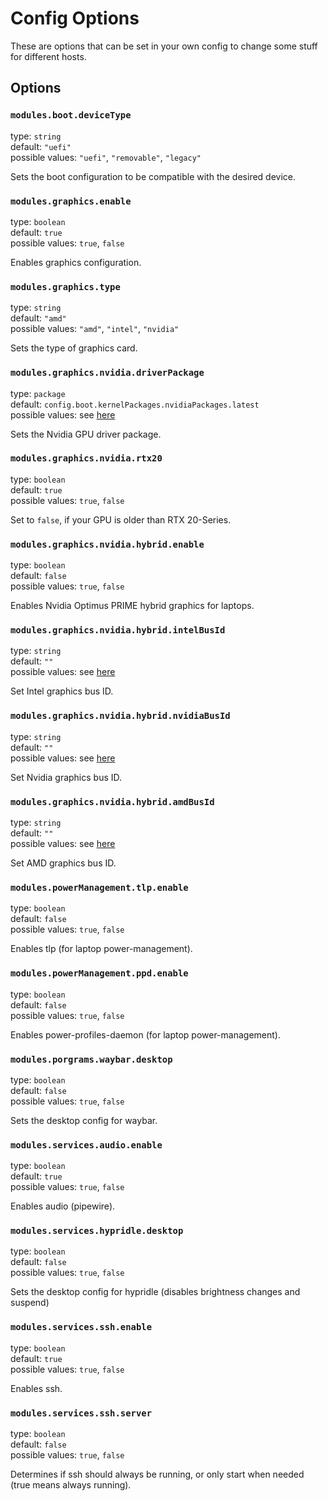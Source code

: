 # Config Options

These are options that can be set in your own config to change some stuff for different hosts.

## Options

### `modules.boot.deviceType`
type: `string`  
default: `"uefi"`  
possible values: `"uefi"`, `"removable"`, `"legacy"`  
  
Sets the boot configuration to be compatible with the desired device.

### `modules.graphics.enable`
type: `boolean`  
default: `true`  
possible values: `true`, `false`  
  
Enables graphics configuration.

### `modules.graphics.type`
type: `string`  
default: `"amd"`  
possible values: `"amd"`, `"intel"`, `"nvidia"`  
  
Sets the type of graphics card.

### `modules.graphics.nvidia.driverPackage`
type: `package`  
default: `config.boot.kernelPackages.nvidiaPackages.latest`  
possible values: see [here](https://nixos.wiki/wiki/Nvidia#Determining_the_Correct_Driver_Version)  
  
Sets the Nvidia GPU driver package.

### `modules.graphics.nvidia.rtx20`
type: `boolean`  
default: `true`  
possible values: `true`, `false`  
  
Set to `false`, if your GPU is older than RTX 20-Series.

### `modules.graphics.nvidia.hybrid.enable`
type: `boolean`  
default: `false`  
possible values: `true`, `false`  
  
Enables Nvidia Optimus PRIME hybrid graphics for laptops.

### `modules.graphics.nvidia.hybrid.intelBusId`
type: `string`  
default: `""`  
possible values: see [here](https://nixos.wiki/wiki/Nvidia#Configuring_Optimus_PRIME:_Bus_ID_Values_.28Mandatory.29)  
  
Set Intel graphics bus ID.

### `modules.graphics.nvidia.hybrid.nvidiaBusId`
type: `string`  
default: `""`  
possible values: see [here](https://nixos.wiki/wiki/Nvidia#Configuring_Optimus_PRIME:_Bus_ID_Values_.28Mandatory.29)  
  
Set Nvidia graphics bus ID.

### `modules.graphics.nvidia.hybrid.amdBusId`
type: `string`  
default: `""`  
possible values: see [here](https://nixos.wiki/wiki/Nvidia#Configuring_Optimus_PRIME:_Bus_ID_Values_.28Mandatory.29)  
  
Set AMD graphics bus ID.

### `modules.powerManagement.tlp.enable`
type: `boolean`  
default: `false`  
possible values: `true`, `false`  
  
Enables tlp (for laptop power-management).

### `modules.powerManagement.ppd.enable`
type: `boolean`  
default: `false`  
possible values: `true`, `false`  
  
Enables power-profiles-daemon (for laptop power-management).

### `modules.porgrams.waybar.desktop`
type: `boolean`  
default: `false`  
possible values: `true`, `false`  
  
Sets the desktop config for waybar.

### `modules.services.audio.enable`
type: `boolean`  
default: `true`  
possible values: `true`, `false`  
  
Enables audio (pipewire).

### `modules.services.hypridle.desktop`
type: `boolean`  
default: `false`  
possible values: `true`, `false`  
  
Sets the desktop config for hypridle (disables brightness changes and suspend)

### `modules.services.ssh.enable`
type: `boolean`  
default: `true`  
possible values: `true`, `false`  
  
Enables ssh.

### `modules.services.ssh.server` 
type: `boolean`  
default: `false`  
possible values: `true`, `false`  
  
Determines if ssh should always be running, or only start when needed (true means always running).
